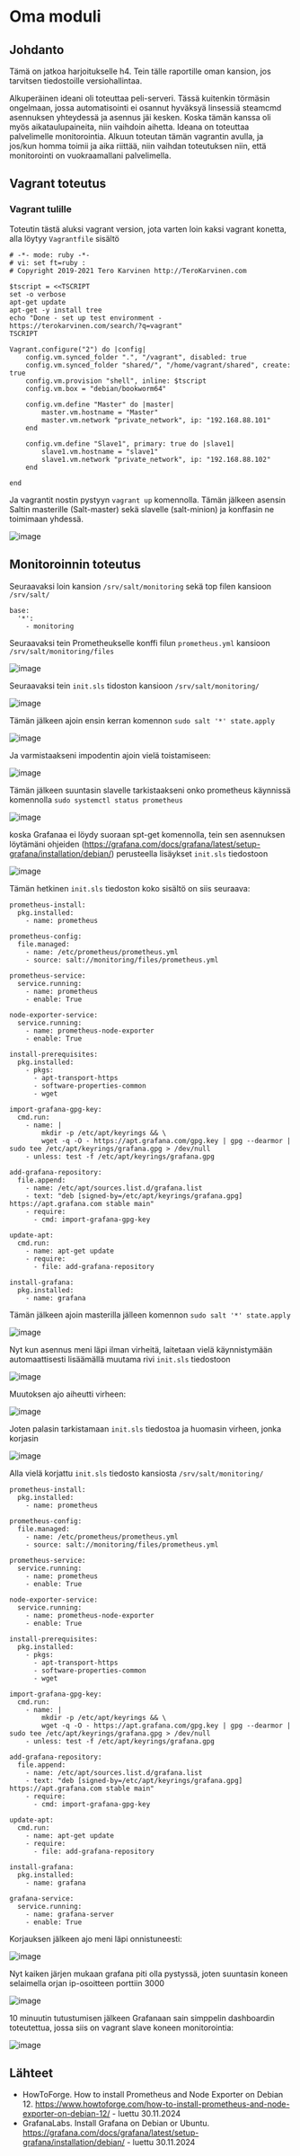 # Oma moduli

## Johdanto

Tämä on jatkoa harjoitukselle h4. Tein tälle raportille oman kansion, jos tarvitsen tiedostoille versiohallintaa. 

Alkuperäinen ideani oli toteuttaa peli-serveri. Tässä kuitenkin törmäsin ongelmaan, jossa automatisointi ei osannut hyväksyä linsessiä steamcmd asennuksen yhteydessä ja asennus jäi kesken. Koska tämän kanssa oli myös aikataulupaineita, niin vaihdoin aihetta. 
Ideana on toteuttaa palvelimelle monitorointia. Alkuun toteutan tämän vagrantin avulla, ja jos/kun homma toimii ja aika riittää, niin vaihdan toteutuksen niin, että monitorointi on vuokraamallani palvelimella.

## Vagrant toteutus

### Vagrant tulille

Toteutin tästä aluksi vagrant version, jota varten loin kaksi vagrant konetta, alla löytyy `Vagrantfile` sisältö

```
# -*- mode: ruby -*-
# vi: set ft=ruby :
# Copyright 2019-2021 Tero Karvinen http://TeroKarvinen.com

$tscript = <<TSCRIPT
set -o verbose
apt-get update
apt-get -y install tree
echo "Done - set up test environment - https://terokarvinen.com/search/?q=vagrant"
TSCRIPT

Vagrant.configure("2") do |config|
	config.vm.synced_folder ".", "/vagrant", disabled: true
	config.vm.synced_folder "shared/", "/home/vagrant/shared", create: true
	config.vm.provision "shell", inline: $tscript
	config.vm.box = "debian/bookworm64"

	config.vm.define "Master" do |master|
		master.vm.hostname = "Master"
		master.vm.network "private_network", ip: "192.168.88.101"
	end

	config.vm.define "Slave1", primary: true do |slave1|
		slave1.vm.hostname = "slave1"
		slave1.vm.network "private_network", ip: "192.168.88.102"
	end
	
end
```

Ja vagrantit nostin pystyyn `vagrant up` komennolla. Tämän jälkeen asensin Saltin masterille (Salt-master) sekä slavelle (salt-minion) ja konffasin ne toimimaan yhdessä.

![image](https://github.com/user-attachments/assets/e61ff513-a99d-4d49-9748-3527fc9d5690)

## Monitoroinnin toteutus

Seuraavaksi loin kansion `/srv/salt/monitoring` sekä top filen kansioon `/srv/salt/`

``` top.sls
base:
  '*':
    - monitoring
```

Seuraavaksi tein Prometheukselle konffi filun `prometheus.yml` kansioon `/srv/salt/monitoring/files`

![image](https://github.com/user-attachments/assets/79def488-ed86-42a0-8bc6-7fa52d89f10b)

Seuraavaksi tein `init.sls` tidoston kansioon `/srv/salt/monitoring/`

![image](https://github.com/user-attachments/assets/db792e25-cc19-4de9-8593-2aa5956585c3)

Tämän jälkeen ajoin ensin kerran komennon `sudo salt '*' state.apply`

![image](https://github.com/user-attachments/assets/4ecd65a9-4939-4726-95a5-b83854d94727)

Ja varmistaakseni impodentin ajoin vielä toistamiseen:

![image](https://github.com/user-attachments/assets/e88760ad-6a65-4e2e-b171-ac1022fdd84c)

Tämän jälkeen suuntasin slavelle tarkistaakseni onko prometheus käynnissä komennolla `sudo systemctl status prometheus`

![image](https://github.com/user-attachments/assets/d8d3e3ea-fda4-4588-9ee9-d3fcecf08221)

koska Grafanaa ei löydy suoraan spt-get komennolla, tein sen asennuksen löytämäni ohjeiden (https://grafana.com/docs/grafana/latest/setup-grafana/installation/debian/) perusteella lisäykset `init.sls` tiedostoon

![image](https://github.com/user-attachments/assets/1778de85-e0ec-487b-8087-bc3d3d1f840f)

Tämän hetkinen `init.sls` tiedoston koko sisältö on siis seuraava:

```
prometheus-install:
  pkg.installed:
    - name: prometheus

prometheus-config:
  file.managed:
    - name: /etc/prometheus/prometheus.yml
    - source: salt://monitoring/files/prometheus.yml

prometheus-service:
  service.running:
    - name: prometheus
    - enable: True

node-exporter-service:
  service.running:
    - name: prometheus-node-exporter
    - enable: True

install-prerequisites:
  pkg.installed:
    - pkgs:
      - apt-transport-https
      - software-properties-common
      - wget

import-grafana-gpg-key:
  cmd.run:
    - name: |
        mkdir -p /etc/apt/keyrings && \
        wget -q -O - https://apt.grafana.com/gpg.key | gpg --dearmor | sudo tee /etc/apt/keyrings/grafana.gpg > /dev/null
    - unless: test -f /etc/apt/keyrings/grafana.gpg

add-grafana-repository:
  file.append:
    - name: /etc/apt/sources.list.d/grafana.list
    - text: "deb [signed-by=/etc/apt/keyrings/grafana.gpg] https://apt.grafana.com stable main"
    - require:
      - cmd: import-grafana-gpg-key

update-apt:
  cmd.run:
    - name: apt-get update
    - require:
      - file: add-grafana-repository

install-grafana:
  pkg.installed:
    - name: grafana
```

Tämän jälkeen ajoin masterilla jälleen komennon `sudo salt '*' state.apply`

![image](https://github.com/user-attachments/assets/3ebef29f-3d22-4eb1-8ed8-0a65016fa6ef)

Nyt kun asennus meni läpi ilman virheitä, laitetaan vielä käynnistymään automaattisesti lisäämällä muutama rivi `init.sls` tiedostoon

![image](https://github.com/user-attachments/assets/785fb383-8d0f-4ed1-b9ae-006791ae628b)

Muutoksen ajo aiheutti virheen:

![image](https://github.com/user-attachments/assets/6885d092-6e50-4d3f-b6d0-503c16f5a324)

Joten palasin tarkistamaan `init.sls` tiedostoa ja huomasin virheen, jonka korjasin

![image](https://github.com/user-attachments/assets/cbad8832-46a2-4e65-9b56-cca7421bb37b)

Alla vielä korjattu `init.sls` tiedosto kansiosta `/srv/salt/monitoring/`

```
prometheus-install:
  pkg.installed:
    - name: prometheus

prometheus-config:
  file.managed:
    - name: /etc/prometheus/prometheus.yml
    - source: salt://monitoring/files/prometheus.yml

prometheus-service:
  service.running:
    - name: prometheus
    - enable: True

node-exporter-service:
  service.running:
    - name: prometheus-node-exporter
    - enable: True

install-prerequisites:
  pkg.installed:
    - pkgs:
      - apt-transport-https
      - software-properties-common
      - wget

import-grafana-gpg-key:
  cmd.run:
    - name: |
        mkdir -p /etc/apt/keyrings && \
        wget -q -O - https://apt.grafana.com/gpg.key | gpg --dearmor | sudo tee /etc/apt/keyrings/grafana.gpg > /dev/null
    - unless: test -f /etc/apt/keyrings/grafana.gpg

add-grafana-repository:
  file.append:
    - name: /etc/apt/sources.list.d/grafana.list
    - text: "deb [signed-by=/etc/apt/keyrings/grafana.gpg] https://apt.grafana.com stable main"
    - require:
      - cmd: import-grafana-gpg-key

update-apt:
  cmd.run:
    - name: apt-get update
    - require:
      - file: add-grafana-repository

install-grafana:
  pkg.installed:
    - name: grafana

grafana-service:
  service.running:
    - name: grafana-server
    - enable: True
```


Korjauksen jälkeen ajo meni läpi onnistuneesti:

![image](https://github.com/user-attachments/assets/0ae5e785-b6bb-4973-b297-98ec2e30330c)

Nyt kaiken järjen mukaan grafana piti olla pystyssä, joten suuntasin koneen selaimella orjan ip-osoitteen porttiin 3000

![image](https://github.com/user-attachments/assets/eb6006fe-69d0-482c-bcab-bccb674209a9)

10 minuutin tutustumisen jälkeen Grafanaan sain simppelin dashboardin toteutettua, jossa siis on vagrant slave koneen monitorointia:

![image](https://github.com/user-attachments/assets/64e215a4-3e79-4c20-a251-28c81151b7af)


## Lähteet
* HowToForge. How to install Prometheus and Node Exporter on Debian 12. https://www.howtoforge.com/how-to-install-prometheus-and-node-exporter-on-debian-12/ - luettu 30.11.2024
* GrafanaLabs. Install Grafana on Debian or Ubuntu. https://grafana.com/docs/grafana/latest/setup-grafana/installation/debian/ - luettu 30.11.2024

